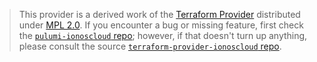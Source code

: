 > This provider is a derived work of the [Terraform Provider](https://github.com/ionos-cloud/terraform-provider-ionoscloud)
> distributed under [MPL 2.0](https://www.mozilla.org/en-US/MPL/2.0/). If you encounter a bug or missing feature,
> first check the [`pulumi-ionoscloud` repo](https://github.com/ionos-cloud/pulumi-ionoscloud/issues); however, if that doesn't turn up anything,
> please consult the source [`terraform-provider-ionoscloud` repo](https://github.com/ionos-cloud/terraform-provider-ionoscloud/issues).